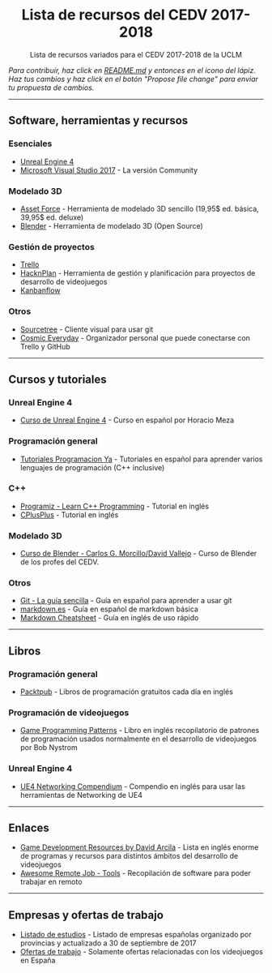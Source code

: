 <h1 align="center">
Lista de recursos del CEDV 2017-2018
</h1> 
<div align="center">
    <p>
        Lista de recursos variados para el CEDV 2017-2018 de la UCLM
    </p>
</div>

_Para contribuir, haz click en [README.md](https://github.com/cedv-2017/resources-list/blob/master/README.md) y entonces en el icono del lápiz. Haz tus cambios y haz click en el botón "Propose file change" para enviar tu propuesta de cambios._

------
## Software, herramientas y recursos
### Esenciales
- [Unreal Engine 4](https://www.unrealengine.com/)
- [Microsoft Visual Studio 2017](https://www.visualstudio.com/es/downloads/) - La versión Community

### Modelado 3D
- [Asset Force](https://assetforge.io/) - Herramienta de modelado 3D sencillo (19,95\$ ed. básica, 39,95\$ ed. deluxe)
- [Blender](https://www.blender.org/) - Herramienta de modelado 3D (Open Source)

### Gestión de proyectos
- [Trello](https://trello.com)
- [HacknPlan](http://hacknplan.com) - Herramienta de gestión y planificación para proyectos de desarrollo de videojuegos
- [Kanbanflow](https://kanbanflow.com)

### Otros
- [Sourcetree](https://www.sourcetreeapp.com/) - Cliente visual para usar git
- [Cosmic Everyday](https://itch.io/t/133046/cosmic-everyday-a-personal-organizer-with-superpowers) - Organizador personal que puede conectarse con Trello y GitHub


------
## Cursos y tutoriales
### Unreal Engine 4
- [Curso de Unreal Engine 4](https://youtu.be/dx6DYUKGrQA) - Curso en español por Horacio Meza

### Programación general
- [Tutoriales Programacion Ya](https://www.tutorialesprogramacionya.com) - Tutoriales en español para aprender varios lenguajes de programación (C++ inclusive)

### C++
- [Programiz - Learn C++ Programming](https://www.programiz.com/cpp-programming) - Tutorial en inglés
- [CPlusPlus](http://www.cplusplus.com/doc/tutorial/) - Tutorial en inglés

### Modelado 3D
- [Curso de Blender - Carlos G. Morcillo/David Vallejo](http://www.esi.uclm.es/www/cglez/fundamentos3D/) - Curso de Blender de los profes del CEDV.

### Otros
- [Git - La guía sencilla](http://rogerdudler.github.io/git-guide/index.es.html) - Guía en español para aprender a usar git
- [markdown.es](https://markdown.es) - Guía en español de markdown básica
- [Markdown Cheatsheet](https://github.com/adam-p/markdown-here/wiki/Markdown-Cheatsheet) - Guía en inglés de uso rápido


------
## Libros
### Programación general
- [Packtpub](https://www.packtpub.com/packt/offers/free-learning) - Libros de programación gratuitos cada día en inglés
### Programación de videojuegos
- [Game Programming Patterns](http://gameprogrammingpatterns.com/contents.html) - Libro en inglés recopilatorio de patrones de programación usados normalmente en el desarrollo de videojuegos por Bob Nystrom

### Unreal Engine 4
- [UE4 Networking Compendium](http://cedric-neukirchen.net/Downloads/Compendium/UE4_Network_Compendium_by_Cedric_eXi_Neukirchen.pdf) - Compendio en inglés para usar las herramientas de Networking de UE4


------
## Enlaces
- [Game Development Resources by David Arcila](https://game-development.zeef.com/david.arcilla) - Lista en inglés enorme de programas y recursos para distintos ámbitos del desarrollo de videojuegos
- [Awesome Remote Job - Tools](https://github.com/lukasz-madon/awesome-remote-job/blob/master/README.md#tools) - Recopilación de software para poder trabajar en remoto

------
## Empresas y ofertas de trabajo
- [Listado de estudios](https://www.hobbyconsolas.com/reportajes/estudios-desarrollo-espanoles-comunidades-provincias-61460?amp) - Listado de empresas españolas organizado por provincias y actualizado a 30 de septiembre de 2017
- [Ofertas de trabajo](http://www.stratos-ad.com/trabajo) - Solamente ofertas relacionadas con los videojuegos en España


